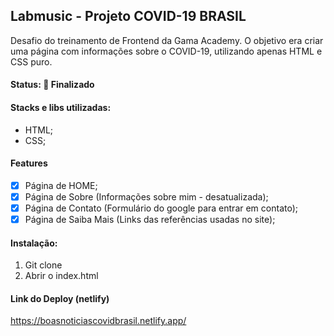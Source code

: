## Labmusic - Projeto COVID-19 BRASIL

Desafio do treinamento de Frontend da Gama Academy.
O objetivo era criar uma página com informações sobre o COVID-19, utilizando apenas HTML e CSS puro.

#### Status: :dizzy: Finalizado

#### Stacks e libs utilizadas:
- HTML;
- CSS;


#### Features
- [x] Página de HOME;
- [x] Página de Sobre (Informações sobre mim - desatualizada);
- [x] Página de Contato (Formulário do google para entrar em contato);
- [x] Página de Saiba Mais (Links das referências usadas no site);

#### Instalação:
1) Git clone <link do repo>
2) Abrir o index.html

#### Link do Deploy (netlify)
<https://boasnoticiascovidbrasil.netlify.app/>
